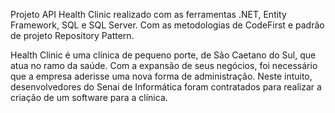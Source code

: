 Projeto API Health Clinic realizado com as ferramentas .NET, Entity Framework, SQL e SQL Server. Com as metodologias de CodeFirst e padrão de projeto Repository Pattern.

Health Clinic é uma clínica de pequeno porte, de São Caetano do Sul, que atua no ramo da saúde. Com a expansão de seus negócios, foi necessário que a empresa aderisse uma nova forma de administração.
Neste intuito, desenvolvedores do Senai de Informática foram contratados para realizar a criação de um software para a clínica.

